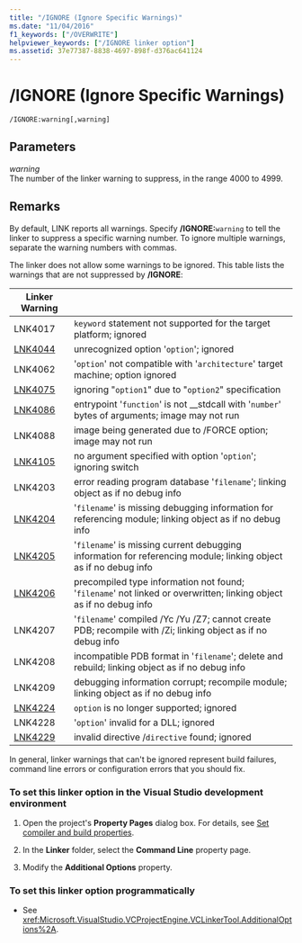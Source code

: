 ```yaml
---
title: "/IGNORE (Ignore Specific Warnings)"
ms.date: "11/04/2016"
f1_keywords: ["/OVERWRITE"]
helpviewer_keywords: ["/IGNORE linker option"]
ms.assetid: 37e77387-8838-4697-898f-d376ac641124
---
```

# /IGNORE (Ignore Specific Warnings)

```
/IGNORE:warning[,warning]
```

## Parameters

*warning*<br/>
The number of the linker warning to suppress, in the range 4000 to 4999.

## Remarks

By default, LINK reports all warnings. Specify **/IGNORE:**`warning` to tell the linker to suppress a specific warning number. To ignore multiple warnings, separate the warning numbers with commas.

The linker does not allow some warnings to be ignored. This table lists the warnings that are not suppressed by **/IGNORE**:

|Linker Warning||
|--------------------|-|
|LNK4017|`keyword` statement not supported for the target platform; ignored|
|[LNK4044](../../error-messages/tool-errors/linker-tools-warning-lnk4044.md)|unrecognized option '`option`'; ignored|
|LNK4062|'`option`' not compatible with '`architecture`' target machine; option ignored|
|[LNK4075](../../error-messages/tool-errors/linker-tools-warning-lnk4075.md)|ignoring "`option1`" due to "`option2`" specification|
|[LNK4086](../../error-messages/tool-errors/linker-tools-warning-lnk4086.md)|entrypoint '`function`' is not __stdcall with '`number`' bytes of arguments; image may not run|
|LNK4088|image being generated due to /FORCE option; image may not run|
|[LNK4105](../../error-messages/tool-errors/linker-tools-warning-lnk4105.md)|no argument specified with option '`option`'; ignoring switch|
|LNK4203|error reading program database '`filename`'; linking object as if no debug info|
|[LNK4204](../../error-messages/tool-errors/linker-tools-warning-lnk4204.md)|'`filename`' is missing debugging information for referencing module; linking object as if no debug info|
|[LNK4205](../../error-messages/tool-errors/linker-tools-warning-lnk4205.md)|'`filename`' is missing current debugging information for referencing module; linking object as if no debug info|
|[LNK4206](../../error-messages/tool-errors/linker-tools-warning-lnk4206.md)|precompiled type information not found; '`filename`' not linked or overwritten; linking object as if no debug info|
|LNK4207|'`filename`' compiled /Yc /Yu /Z7; cannot create PDB; recompile with /Zi; linking object as if no debug info|
|LNK4208|incompatible PDB format in '`filename`'; delete and rebuild; linking object as if no debug info|
|LNK4209|debugging information corrupt; recompile module; linking object as if no debug info|
|[LNK4224](../../error-messages/tool-errors/linker-tools-warning-lnk4224.md)|`option` is no longer supported; ignored|
|LNK4228|'`option`' invalid for a DLL; ignored|
|[LNK4229](../../error-messages/tool-errors/linker-tools-warning-lnk4229.md)|invalid directive /`directive` found; ignored|

In general, linker warnings that can't be ignored represent build failures, command line errors or configuration errors that you should fix.

### To set this linker option in the Visual Studio development environment

1. Open the project's **Property Pages** dialog box. For details, see [Set compiler and build properties](../working-with-project-properties.md).

1. In the **Linker** folder, select the **Command Line** property page.

1. Modify the **Additional Options** property.

### To set this linker option programmatically

- See <xref:Microsoft.VisualStudio.VCProjectEngine.VCLinkerTool.AdditionalOptions%2A>.
